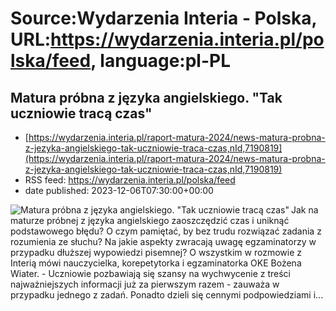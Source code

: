 # Source:Wydarzenia Interia - Polska, URL:https://wydarzenia.interia.pl/polska/feed, language:pl-PL

## Matura próbna z języka angielskiego. "Tak uczniowie tracą czas"
 - [https://wydarzenia.interia.pl/raport-matura-2024/news-matura-probna-z-jezyka-angielskiego-tak-uczniowie-traca-czas,nId,7190819](https://wydarzenia.interia.pl/raport-matura-2024/news-matura-probna-z-jezyka-angielskiego-tak-uczniowie-traca-czas,nId,7190819)
 - RSS feed: https://wydarzenia.interia.pl/polska/feed
 - date published: 2023-12-06T07:30:00+00:00

<p><a href="https://wydarzenia.interia.pl/raport-matura-2024/news-matura-probna-z-jezyka-angielskiego-tak-uczniowie-traca-czas,nId,7190819"><img align="left" alt="Matura próbna z języka angielskiego. &quot;Tak uczniowie tracą czas&quot;" src="https://i.iplsc.com/matura-probna-z-jezyka-angielskiego-tak-uczniowie-traca-czas/000I5FADEDM5QCF7-C321.jpg" /></a>Jak na maturze próbnej z języka angielskiego zaoszczędzić czas i uniknąć podstawowego błędu? O czym pamiętać, by bez trudu rozwiązać zadania z rozumienia ze słuchu? Na jakie aspekty zwracają uwagę egzaminatorzy w przypadku dłuższej wypowiedzi pisemnej? O wszystkim w rozmowie z Interią mówi nauczycielka, korepetytorka i egzaminatorka OKE Bożena Wiater. - Uczniowie pozbawiają się szansy na wychwycenie z treści najważniejszych informacji już za pierwszym razem - zauważa w przypadku jednego z zadań. Ponadto dzieli się cennymi podpowiedziami i...</p><br clear="all" />

